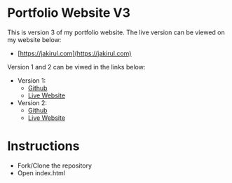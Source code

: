# Portfolio Website V3

This is version 3 of my portfolio website. The live version can be viewed on my website below:
- [https://jakirul.com](https://jakirul.com) 

Version 1 and 2 can be viwed in the links below:
- Version 1:
  - [Github](https://github.com/Jakirul/PortfolioWebsite)
  - [Live Website](https://sharp-mahavira-937e86.netlify.app/)
- Version 2:
  - [Github](https://github.com/Jakirul/PortfolioWebsiteV2)
  - [Live Website](https://portfolio-jakirul-v2.netlify.app/#/)


# Instructions
 - Fork/Clone the repository
 - Open index.html
